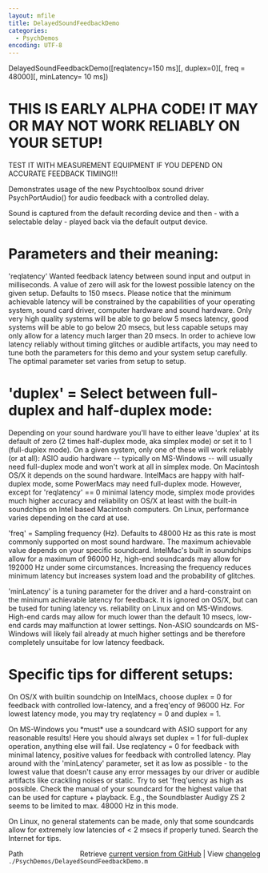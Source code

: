 ```yaml
---
layout: mfile
title: DelayedSoundFeedbackDemo
categories:
  - PsychDemos
encoding: UTF-8
---
```


DelayedSoundFeedbackDemo([reqlatency=150 ms][, duplex=0][, freq = 48000][, minLatency= 10 ms])

# THIS IS EARLY ALPHA CODE! IT MAY OR MAY NOT WORK RELIABLY ON YOUR SETUP!
TEST IT WITH MEASUREMENT EQUIPMENT IF YOU DEPEND ON ACCURATE FEEDBACK
TIMING!!!

Demonstrates usage of the new Psychtoolbox sound driver PsychPortAudio()
for audio feedback with a controlled delay.

Sound is captured from the default recording device and then - with a
selectable delay - played back via the default output device.

# Parameters and their meaning:

'reqlatency' Wanted feedback latency between sound input and output in
milliseconds. A value of zero will ask for the lowest possible latency on
the given setup. Defaults to 150 msecs. Please notice that the minimum
achievable latency will be constrained by the capabilities of your
operating system, sound card driver, computer hardware and sound
hardware. Only very high quality systems will be able to go below 5 msecs
latency, good systems will be able to go below 20 msecs, but less capable
setups may only allow for a latency much larger than 20 msecs. In order
to achieve low latency reliably without timing glitches or audible
artifacts, you may need to tune both the parameters for this demo and
your system setup carefully. The optimal parameter set varies from setup
to setup.

# 'duplex' = Select between full-duplex and half-duplex mode:

Depending on your sound hardware you'll have to either leave 'duplex' at
its default of zero (2 times half-duplex mode, aka simplex mode) or set
it to 1 (full-duplex mode). On a given system, only one of these will work
reliably (or at all): ASIO audio hardware -- typically on MS-Windows --
will usually need full-duplex mode and won't work at all in simplex mode.
On Macintosh OS/X it depends on the sound hardware. IntelMacs are happy
with half-duplex mode, some PowerMacs may need full-duplex mode. However,
except for 'reqlatency' == 0 minimal latency mode, simplex mode provides
much higher accuracy and reliability on OS/X at least with the built-in
soundchips on Intel based Macintosh computers. On Linux, performance
varies depending on the card at use.

'freq' = Sampling frequency (Hz). Defaults to 48000 Hz as this rate is
most commonly supported on most sound hardware. The maximum achievable
value depends on your specific soundcard. IntelMac's built in soundchips
allow for a maximum of 96000 Hz, high-end soundcards may allow for 192000
Hz under some circumstances. Increasing the frequency reduces minimum
latency but increases system load and the probability of glitches.

'minLatency' is a tuning parameter for the driver and a hard-constraint
on the mininum achievable latency for feedback. It is ignored on OS/X,
but can be tused for tuning latency vs. reliability on Linux and on
MS-Windows. High-end cards may allow for much lower than the default 10
msecs, low-end cards may malfunction at lower settings. Non-ASIO
soundcards on MS-Windows will likely fail already at much higher settings
and be therefore completely unsuitabe for low latency feedback.

# Specific tips for different setups:

On OS/X with builtin soundchip on IntelMacs, choose duplex = 0 for
feedback with controlled low-latency, and a freq'ency of 96000 Hz. For
lowest latency mode, you may try reqlatency = 0 and duplex = 1.

On MS-Windows you \*must\* use a soundcard with ASIO support for any
reasonable results! Here you should always set duplex = 1 for full-duplex
operation, anything else will fail. Use reqlatency = 0 for feedback with
minimal latency, positive values for feedback with controlled latency.
Play around with the 'minLatency' parameter, set it as low as possible -
to the lowest value that doesn't cause any error messages by our driver
or audible artifacts like crackling noises or static. Try to set
'freq'uency as high as possible. Check the manual of your soundcard for
the highest value that can be used for capture + playback. E.g., the
Soundblaster Audigy ZS 2 seems to be limited to max. 48000 Hz in this
mode.

On Linux, no general statements can be made, only that some soundcards
allow for extremely low latencies of \< 2 msecs if properly tuned. Search
the Internet for tips.



<div class="code_header" style="text-align:right;">
  <span style="float:left;">Path&nbsp;&nbsp;</span> <span class="counter">Retrieve <a href=
  "https://raw.github.com/Psychtoolbox-3/Psychtoolbox-3/beta/./PsychDemos/DelayedSoundFeedbackDemo.m">current version from GitHub</a> | View <a href=
  "https://github.com/Psychtoolbox-3/Psychtoolbox-3/commits/beta/./PsychDemos/DelayedSoundFeedbackDemo.m">changelog</a></span>
</div>
<div class="code">
  <code>./PsychDemos/DelayedSoundFeedbackDemo.m</code>
</div>
